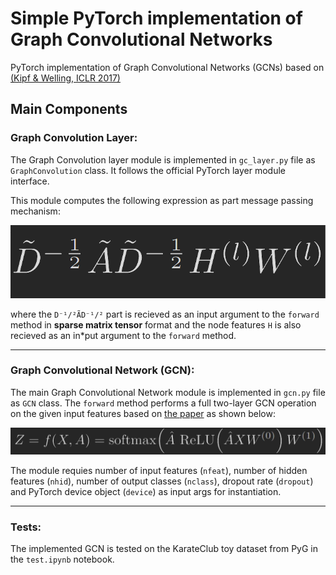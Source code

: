 # Simple PyTorch implementation of Graph Convolutional Networks

PyTorch implementation of Graph Convolutional Networks (GCNs) based on [(Kipf & Welling, ICLR 2017)](https://arxiv.org/abs/1609.02907)

## Main Components

### Graph Convolution Layer:
The Graph Convolution layer module is implemented in `gc_layer.py` file as `GraphConvolution` class. It follows the official PyTorch layer module interface.

This module computes the following expression as part message passing mechanism:

![graph convolution layer](https://github.com/ebrahimpichka/gcn-pt/blob/main/images/gclayer.png)

where the `D⁻¹/²ÃD⁻¹/²` part is recieved as an input argument to the `forward` method in **sparse matrix tensor** format and the node features `H` is also recieved as an in*put argument to the `forward` method.

---

### Graph Convolutional Network (GCN):
The main Graph Convolutional Network module is implemented in `gcn.py` file as `GCN` class. The `forward` method performs a full two-layer GCN operation on the given input features based on [the paper](https://arxiv.org/abs/1609.02907) as shown below:

![graph convolution layer](https://github.com/ebrahimpichka/gcn-pt/blob/main/images/gcn.png)

The module requies number of input features (`nfeat`), number of hidden features (`nhid`), number of output classes (`nclass`), dropout rate (`dropout`) and PyTorch device object (`device`) as input args for instantiation.

---


### Tests:
The implemented GCN is tested on the KarateClub toy dataset from PyG  in the `test.ipynb` notebook.
